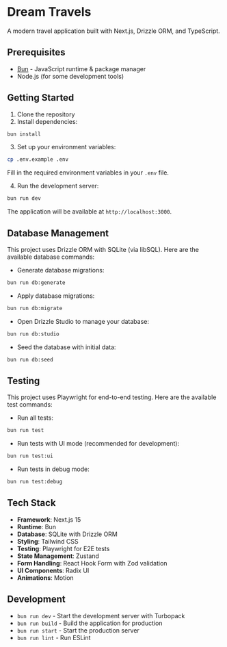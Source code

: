 # Dream Travels

A modern travel application built with Next.js, Drizzle ORM, and TypeScript.

## Prerequisites

- [Bun](https://bun.sh/) - JavaScript runtime & package manager
- Node.js (for some development tools)

## Getting Started

1. Clone the repository
2. Install dependencies:

```bash
bun install
```

3. Set up your environment variables:

```bash
cp .env.example .env
```

Fill in the required environment variables in your `.env` file.

4. Run the development server:

```bash
bun run dev
```

The application will be available at `http://localhost:3000`.

## Database Management

This project uses Drizzle ORM with SQLite (via libSQL). Here are the available database commands:

- Generate database migrations:

```bash
bun run db:generate
```

- Apply database migrations:

```bash
bun run db:migrate
```

- Open Drizzle Studio to manage your database:

```bash
bun run db:studio
```

- Seed the database with initial data:

```bash
bun run db:seed
```

## Testing

This project uses Playwright for end-to-end testing. Here are the available test commands:

- Run all tests:

```bash
bun run test
```

- Run tests with UI mode (recommended for development):

```bash
bun run test:ui
```

- Run tests in debug mode:

```bash
bun run test:debug
```

## Tech Stack

- **Framework**: Next.js 15
- **Runtime**: Bun
- **Database**: SQLite with Drizzle ORM
- **Styling**: Tailwind CSS
- **Testing**: Playwright for E2E tests
- **State Management**: Zustand
- **Form Handling**: React Hook Form with Zod validation
- **UI Components**: Radix UI
- **Animations**: Motion

## Development

- `bun run dev` - Start the development server with Turbopack
- `bun run build` - Build the application for production
- `bun run start` - Start the production server
- `bun run lint` - Run ESLint
